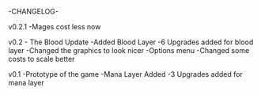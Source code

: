 -CHANGELOG-

v0.2.1
-Mages cost less now

v0.2 - The Blood Update
-Added Blood Layer
-6 Upgrades added for blood layer
-Changed the graphics to look nicer
-Options menu
-Changed some costs to scale better

v0.1
-Prototype of the game
-Mana Layer Added
-3 Upgrades added for mana layer